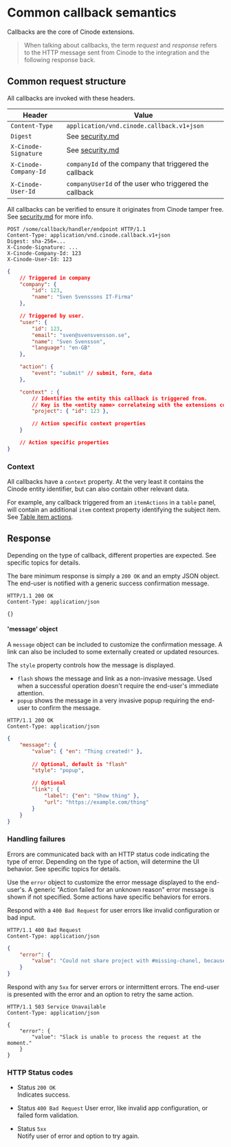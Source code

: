 # Common callback semantics

Callbacks are the core of Cinode extensions.

> When talking about callbacks, the term _request_ and _response_ refers to the HTTP message sent from Cinode to the integration and the following response back.

## Common request structure

All callbacks are invoked with these headers.

| Header                | Value                                                     |
| --------------------- | ----------------------------------------------------------|
| `Content-Type`        | `application/vnd.cinode.callback.v1+json`                 |
| `Digest`              | See [security.md](./security.md)                          |
| `X-Cinode-Signature`  | See [security.md](./security.md)                          |
| `X-Cinode-Company-Id` | `companyId` of the company that triggered the callback    |
| `X-Cinode-User-Id`    | `companyUserId` of the user who triggered the callback    |

All callbacks can be verified to ensure it originates from Cinode tamper free. See [security.md](./security.md) for more info.

```http
POST /some/callback/handler/endpoint HTTP/1.1
Content-Type: application/vnd.cinode.callback.v1+json
Digest: sha-256=...
X-Cinode-Signature: ...
X-Cinode-Company-Id: 123
X-Cinode-User-Id: 123
```
```json
{
    // Triggered in company
    "company": {
        "id": 123,
        "name": "Sven Svenssons IT-Firma"
    },

    // Triggered by user.
    "user": {
        "id": 123,
        "email": "sven@svensvensson.se",
        "name": "Sven Svensson",
        "language": "en-GB"
    },

    "action": {
        "event": "submit" // submit, form, data
    },

    "context" : {
        // Identifies the entity this callback is triggered from.
        // Key is the <entity name> correlateing with the extensions configuration json, $.ui.<entity name>.[panels|menu].
        "project": { "id": 123 },

        // Action specific context properties
    }

    // Action specific properties
}
```

### Context

All callbacks have a `context` property. At the very least it contains the Cinode entity identifier, but can also contain other relevant data.

For example, any callback triggered from an `itemActions` in a `table` panel, will contain an additional `item` context property identifying the subject item. See [Table item actions](./configuration.md#table-item-actions).

## Response

Depending on the type of callback, different properties are expected. See specific topics for details.

The bare minimum response is simply a `200 OK` and an empty JSON object.  
The end-user is notified with a generic success confirmation message.

```http
HTTP/1.1 200 OK
Content-Type: application/json

{}
```

#### 'message' object

A `message` object can be included to customize the confirmation message. A link can also be included to some externally created or updated resources.

The `style` property controls how the message is displayed.

-   `flash` shows the message and link as a non-invasive message. Used when a successful operation doesn't require the end-user's immediate attention. 
-   `popup` shows the message in a very invasive popup requiring the end-user to confirm the message.

```http
HTTP/1.1 200 OK
Content-Type: application/json
```
```json
{
    "message": {
        "value": { "en": "Thing created!" },
        
        // Optional, default is "flash"
        "style": "popup",

        // Optional
        "link": { 
            "label": {"en": "Show thing" },
            "url": "https://example.com/thing"
        }
    }
}
```

### Handling failures

Errors are communicated back with an HTTP status code indicating the type of error. Depending on the type of action, will determine the UI behavior. See specific topics for details.

Use the `error` object to customize the error message displayed to the end-user's. A generic "Action failed for an unknown reason" error message is shown if not specified. Some actions have specific behaviors for errors.

Respond with a `400 Bad Request` for user errors like invalid configuration or bad input.

```http
HTTP/1.1 400 Bad Request
Content-Type: application/json
```
```json
{
    "error": {
        "value": "Could not share project with #missing-chanel, because channel was not found."
    }
}
```

Respond with any `5xx` for server errors or intermittent errors. The end-user is presented with the error and an option to retry the same action.

```http
HTTP/1.1 503 Service Unavailable
Content-Type: application/json

{
    "error": {
        "value": "Slack is unable to process the request at the moment."
    }
}
```

### HTTP Status codes

-   Status `200 OK`  
    Indicates success.

-   Status `400 Bad Request`
    User error, like invalid app configuration, or failed form validation.

-   Status `5xx`  
    Notify user of error and option to try again.
